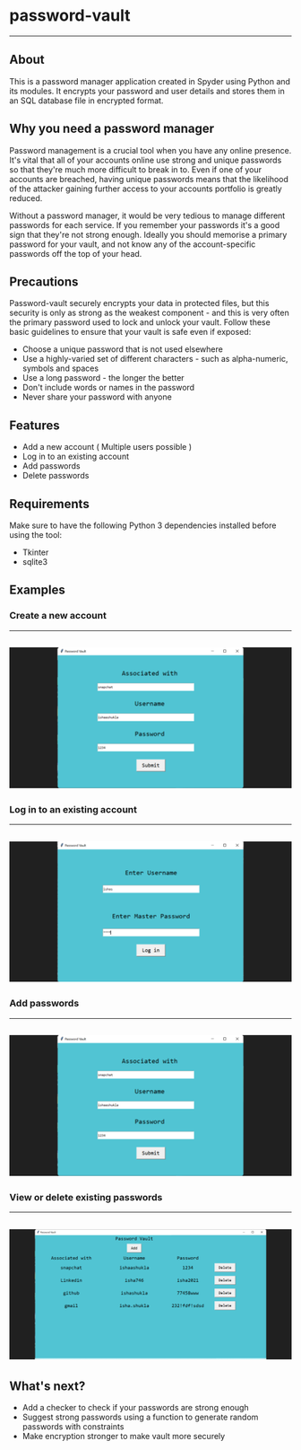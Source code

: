 # password-vault 
* * *
## About
This is a password manager application created in Spyder using Python and its modules. It encrypts your password and user details and stores them in an SQL database file in encrypted format.

## Why you need a password manager

Password management is a crucial tool when you have any online presence. It's vital that all of your accounts online use strong and unique passwords so that they're much more difficult to break in to. Even if one of your accounts are breached, having unique passwords means that the likelihood of the attacker gaining further access to your accounts portfolio is greatly reduced.

Without a password manager, it would be very tedious to manage different passwords for each service. If you remember your passwords it's a good sign that they're not strong enough. Ideally you should memorise a primary password for your vault, and not know any of the account-specific passwords off the top of your head. 

## Precautions

Password-vault securely encrypts your data in protected files, but this security is only as strong as the weakest component - and this is very often the primary password used to lock and unlock your vault. Follow these basic guidelines to ensure that your vault is safe even if exposed: 

* Choose a unique password that is not used elsewhere
* Use a highly-varied set of different characters - such as alpha-numeric, symbols and spaces
* Use a long password - the longer the better
* Don't include words or names in the password
* Never share your password with anyone

## Features 

* Add a new account ( Multiple users possible )
* Log in to an existing account
* Add passwords
* Delete passwords

## Requirements
Make sure to have the following Python 3 dependencies installed before using the tool:
* Tkinter
* sqlite3

## Examples

### Create a new account
---
![alt text](signup.png)
---
### Log in to an existing account
---
![alt text](login.png)
---
### Add passwords
---
![alt text](addscr.png)
---
### View or delete existing passwords
---
![alt text](vault.png)
---
## What's next?
* Add a checker to check if your passwords are strong enough
* Suggest strong passwords using a function to generate random passwords with constraints
* Make encryption stronger to make vault more securely


